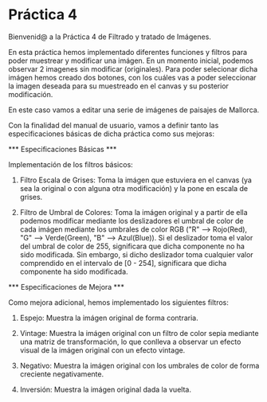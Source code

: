  # Práctica 4

Bienvenid@ a la Práctica 4 de Filtrado y tratado de Imágenes.

En esta práctica hemos implementado diferentes funciones y filtros para poder muestrear y modificar una imágen. En un momento inicial, podemos observar 2 imagenes sin modificar (originales). Para poder selecionar dicha imágen hemos creado dos botones, con los cuáles vas a poder seleccionar la imagen deseada para su muestreado en el canvas y su posterior modificación.

En este caso vamos a editar una serie de imágenes de paisajes de Mallorca.

Con la finalidad del manual de usuario, vamos a definir tanto las especificaciones básicas de dicha práctica como sus mejoras:

*** Especificaciones Básicas ***

Implementación de los filtros básicos:

1. Filtro Escala de Grises: Toma la imágen que estuviera en el canvas (ya sea la original o con alguna otra modificación) y la pone en escala de grises.

2. Filtro de Umbral de Colores: Toma la imágen original y a partir de ella podemos modificar mediante los deslizadores el umbral de color de cada imágen mediante los umbrales de color RGB ("R" --> Rojo(Red), "G" --> Verde(Green), "B" --> Azul(Blue)). 
Si el deslizador toma el valor del umbral de color de 255, significara que dicha componente no ha sido modificada. Sin embargo, si dicho deslizador toma cualquier valor comprendido en el intervalo de [0 - 254], significara que dicha componente ha sido modificada.

*** Especificaciones de Mejora ***

Como mejora adicional, hemos implementado los siguientes filtros:

1. Espejo: Muestra la imágen original de forma contraria.

2. Vintage: Muestra la imágen original con un filtro de color sepia mediante una matriz de transformación, lo que conlleva a observar un efecto visual de la imágen original con un efecto vintage.

3. Negativo: Muestra la imágen original con los umbrales de color de forma creciente negativamente.

4. Inversión: Muestra la imágen original dada la vuelta.